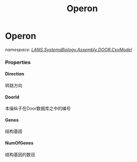 ﻿---
title: Operon
---

# Operon
_namespace: [LANS.SystemsBiology.Assembly.DOOR.CsvModel](N-LANS.SystemsBiology.Assembly.DOOR.CsvModel.html)_





### Properties

#### Direction
转路方向
#### DoorId
本操纵子在Door数据库之中的编号
#### Genes
结构基因
#### NumOfGenes
结构基因的数目

